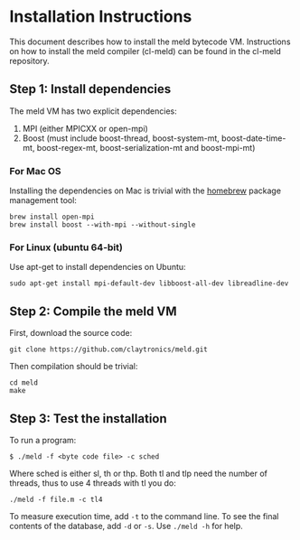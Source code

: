 Installation Instructions
=========================

This document describes how to install the meld bytecode VM.
Instructions on how to install the meld compiler (cl-meld) can be found
in the cl-meld repository.


Step 1: Install dependencies
----------------------------

The meld VM has two explicit dependencies:

1. MPI (either MPICXX or open-mpi)
2. Boost (must include boost-thread, boost-system-mt, boost-date-time-mt, boost-regex-mt, boost-serialization-mt and boost-mpi-mt)

### For Mac OS

Installing the dependencies on Mac is trivial with the [homebrew](http://brew.sh/) package management tool:
```
brew install open-mpi
brew install boost --with-mpi --without-single
```

### For Linux (ubuntu 64-bit)

Use apt-get to install dependencies on Ubuntu:
```
sudo apt-get install mpi-default-dev libboost-all-dev libreadline-dev
```

Step 2: Compile the meld VM
---------------------------

First, download the source code:
```
git clone https://github.com/claytronics/meld.git
```
Then compilation should be trivial:
```
cd meld
make
```

Step 3: Test the installation
-----------------------------

To run a program:
```
$ ./meld -f <byte code file> -c sched
```

Where sched is either sl, th or thp. Both tl and tlp need the number of threads, thus to use 4 threads with tl you do:
```
./meld -f file.m -c tl4
```

To measure execution time, add `-t` to the command line. To see the final contents of the database, add `-d` or `-s`.  Use `./meld -h` for help.
